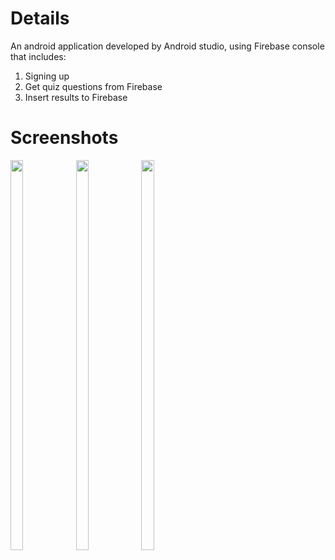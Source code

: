 # Details
An android application developed by Android studio, using Firebase console that includes:
1. Signing up
2. Get quiz questions from Firebase
3. Insert results to Firebase


# Screenshots
<img src="https://user-images.githubusercontent.com/54579415/82762003-0b506800-9e07-11ea-98c8-7f4fea4cf9dc.jpeg"  width="20%" height="40%">  <img src="https://user-images.githubusercontent.com/54579415/82762004-0db2c200-9e07-11ea-8781-04ab0f733873.jpeg"  width="20%" height="40%">  <img src="https://user-images.githubusercontent.com/54579415/82762006-0f7c8580-9e07-11ea-8364-65545bdf9cc5.jpeg"  width="20%" height="40%">
